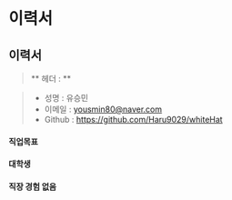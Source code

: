 # 이력서


이력서
--------------
> ** 헤더 : **

> - 성명 : 유승민
> - 이메일 : yousmin80@naver.com
> - Github : https://github.com/Haru9029/whiteHat

#### <i class = "icon-upload"></i> 직업목표

#### <i class = "icon-pencil"></i> 대학생

#### <i class = "icon-pencil"></i> 직장 경험 없음
